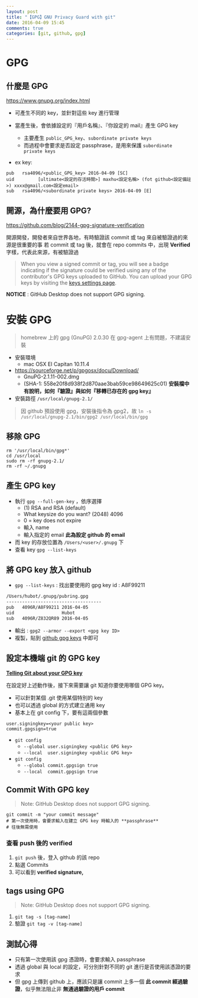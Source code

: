 ```yaml
---
layout: post
title: "【GPG】GNU Privacy Guard with git"
date: 2016-04-09 15:45
comments: true
categories: [git, github, gpg]
---
```

# GPG

## 什麼是 GPG

<https://www.gnupg.org/index.html>

- 可產生不同的 key，並針對這些 key 進行管理
- 當產生後，會依據設定的『用戶名稱』、『你設定的 mail』產生 GPG key
	- 主要產生 `public_GPG_key`、`subordinate private keys`
	- 而過程中會要求是否設定 passphrase，是用來保護 `subordinate private keys`
  
- ex key:  
```
pub   rsa4096/<public_GPG_key> 2016-04-09 [SC]
uid         [ultimate<設定的存活時間>] maxhu<設定名稱> (fot github<設定備註>) xxxx@gmail.com<設定email>
sub   rsa4096/<subordinate private keys> 2016-04-09 [E]
```
	
## 開源，為什麼要用 GPG?

<https://github.com/blog/2144-gpg-signature-verification>

開源開發，開發者來自世界各地，有時驗證該 commit 或 tag 來自被驗證過的來源是很重要的事
若 commit 或 tag 後，就會在 repo commits 中，出現 **Verified** 字樣，代表此來源，有被驗證過

<!--more-->

>When you view a signed commit or tag, you will see a badge indicating if the signature could be verified using any of the contributor's GPG keys uploaded to GitHub. You can upload your GPG keys by visiting the [keys settings page](https://github.com/settings/keys).

**NOTICE** : GitHub Desktop does not support GPG signing.

# 安裝 GPG
> homebrew 上的 gpg (GnuPG) 2.0.30 在 gpg-agent 上有問題，不建議安裝

- 安裝環境
	- mac OSX EI Capitan 10.11.4
- https://sourceforge.net/p/gpgosx/docu/Download/
	- GnuPG-2.1.11-002.dmg
	- (SHA-1: 558e20f8d938f2d870aae3bab59ce98649625c01) **安裝檔中有說明，如何『驗證』與如何『移轉已存在的 gpg key』** 
- 安裝路徑 `/usr/local/gnupg-2.1/`

> 因 github 預設使用 gpg，安裝後指令為 gpg2，故
> `ln -s /usr/local/gnupg-2.1/bin/gpg2 /usr/local/bin/gpg`

## 移除 GPG

```
rm '/usr/local/bin/gpg*'
cd /usr/local
sudo rm -rf gnupg-2.1/
rm -rf ~/.gnupg
```

## 產生 GPG key

- 執行 `gpg --full-gen-key` ，依序選擇
	- (1) RSA and RSA (default)
	- What keysize do you want? (2048) 4096
	- 0 = key does not expire
	- 輸入 name
	- 輸入指定的 email **此為設定 github 的 email**
- 而 key 的存放位置為 `/Users/<user>/.gnupg` 下
- 查看 key `gpg --list-keys`

## 將 GPG key 放入 github

- `gpg --list-keys` : 找出要使用的 gpg key id : A8F99211
```bash
/Users/hubot/.gnupg/pubring.gpg
------------------------------------
pub   4096R/A8F99211 2016-04-05
uid                  Hubot 
sub   4096R/Z832QR89 2016-04-05
```
  
- 輸出 : `gpg2 --armor --export <gpg key ID>`
- 複製，貼到 [github gpg keys](https://help.github.com/articles/adding-a-new-gpg-key-to-your-github-account/) 中即可

## 設定本機端 git 的 GPG key
**[Telling Git about your GPG key](https://help.github.com/articles/telling-git-about-your-gpg-key/)**

在設定好上述動作後，接下來需要讓 git 知道你要使用哪個 GPG key。

- 可以針對某個 .git 使用某個特別的 key
- 也可以透過 global 的方式建立通用 key
- 基本上在 git config 下，要有這兩個參數

```
user.signingkey=<your public key>
commit.gpgsign=true
```

- `git config`
	- `--global user.signingkey <public GPG key>`
	- `--local  user.signingkey <public GPG key>`
- `git config`
	- `--global commit.gpgsign true`
	- `--local  commit.gpgsign true`


## Commit With GPG key
> Note: GitHub Desktop does not support GPG signing.

```
git commit -m "your commit message"
# 第一次使用時，會要求輸入在建立 GPG key 時輸入的 **passphrase**
# 往後無需使用
```

### 查看 push 後的 verified
1. `git push` 後，登入 github 的該 repo
2. 點選 Commits
3. 可以看到 **verified signature,**


## tags using GPG
> Note: GitHub Desktop does not support GPG signing.

1. `git tag -s [tag-name]`
2. 驗證 `git tag -v [tag-name]`


## 測試心得

- 只有第一次使用該 gpg 憑證時，會要求輸入 passphrase
- 透過 global 與 local 的設定，可分別針對不同的 git 進行是否使用該憑證的要求
- 但 gpg 上傳到 github 上，應該只是讓 commit 上多一個 **此 commit 經過驗證**，似乎無法阻止非 **無通過驗證的用戶 commit**